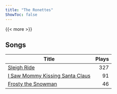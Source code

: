 ```yaml
---
title: "The Ronettes"
ShowToc: false
---
```


{{< more >}}

## Songs
Title | Plays 
----- | -----: 
[Sleigh Ride](/songs/sleigh-ride) | 327
[I Saw Mommy Kissing Santa Claus](/songs/i-saw-mommy-kissing-santa-claus) | 91
[Frosty the Snowman](/songs/frosty-the-snowman) | 46

